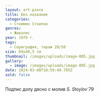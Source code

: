 ```yaml
---
layout: art-piece
title: Без название
categories:
  - Стоимен Стоилов
genres:
  - Живопис
year: 1979 г.
tags:
  - Сериграфия, тираж 28/50
size: 69х49,5 см
thumbnail: /images/uploads/image-005.jpg
gallery:
  - image: /images/uploads/image-005.jpg
date: 2024-03-08T10:59:49.795Z
sold: false
---
```

Подпис долу дясно с молив *S. Stoylov`79*
